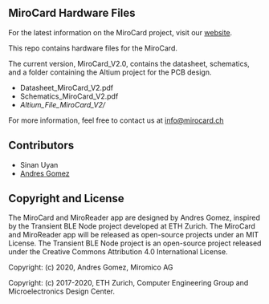 ## MiroCard Hardware Files

For the latest information on the MiroCard project, visit our [website](https://mirocard.swiss).

This repo contains hardware files for the MiroCard.

The current version, MiroCard_V2.0, contains the datasheet, schematics, and a folder
containing the Altium project for the PCB design.

  * Datasheet_MiroCard_V2.pdf
  * Schematics_MiroCard_V2.pdf
  * *Altium_File_MiroCard_V2/*

For more information, feel free to contact us at info@mirocard.ch

## Contributors

* Sinan Uyan
* [Andres Gomez](mailto:andres@mirocard.swiss)

## Copyright and License

The MiroCard and MiroReader app are designed by Andres Gomez, inspired by the Transient BLE Node project developed at ETH Zurich. 
The MiroCard and MiroReader app will be released as open-source projects under an MIT License. 
The Transient BLE Node project is an open-source project released under the Creative Commons Attribution 4.0 International License.

Copyright: (c) 2020, Andres Gomez, Miromico AG

Copyright: (c) 2017-2020, ETH Zurich, Computer Engineering Group and Microelectronics Design Center.
